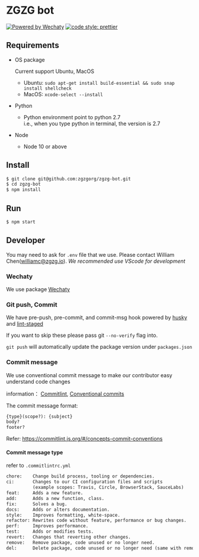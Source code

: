 # ZGZG bot

[![Powered by Wechaty](https://img.shields.io/badge/Powered%20By-Wechaty-brightgreen.svg)](https://github.com/Wechaty/wechaty)
[![code style: prettier](https://img.shields.io/badge/code_style-prettier-ff69b4.svg?style=flat-square)](https://github.com/prettier/prettier)

## Requirements

- OS package

  Current support Ubuntu, MacOS

  - Ubuntu: `sudo apt-get install build-essential && sudo snap install shellcheck`
  - MacOS: `xcode-select --install`

- Python

  - Python environment point to python 2.7  
    i.e., when you type python in terminal, the version is 2.7

- Node

  - Node 10 or above

## Install

```bash
$ git clone git@github.com:zgzgorg/zgzg-bot.git
$ cd zgzg-bot
$ npm install
```

## Run

```bash
$ npm start
```

## Developer

You may need to ask for `.env` file that we use. Please contact
William Chen([williamc@zgzg.io](williamc@zgzg.io)).
_We recommended use VScode for development_

### Wechaty

We use package [Wechaty](https://github.com/wechaty/wechaty)

### Git push, Commit

We have pre-push, pre-commit, and commit-msg hook powered by
[husky](https://github.com/typicode/husky) and
[lint-staged](https://github.com/okonet/lint-staged)

If you want to skip these please pass git `--no-verify` flag into.

`git push` will automatically update the package version under `packages.json`

### Commit message

We use conventional commit message to make our contributor easy understand code
changes

information： [Commitlint](https://commitlint.js.org/),
[Conventional commits](https://www.conventionalcommits.org/en/v1.0.0/)

The commit message format:

```txt
{type}(scope?): {subject}
body?
footer?
```

Refer: <https://commitlint.js.org/#/concepts-commit-conventions>

#### Commit message type

refer to `.commitlintrc.yml`

```txt
chore:    Change build process, tooling or dependencies.
ci:       Changes to our CI configuration files and scripts
          (example scopes: Travis, Circle, BrowserStack, SauceLabs)
feat:     Adds a new feature.
add:      Adds a new function, class.
fix:      Solves a bug.
docs:     Adds or alters documentation.
style:    Improves formatting, white-space.
refactor: Rewrites code without feature, performance or bug changes.
perf:     Improves performance.
test:     Adds or modifies tests.
revert:   Changes that reverting other changes.
remove:   Remove package, code unused or no longer need.
del:      Delete package, code unused or no longer need (same with remove).
```
